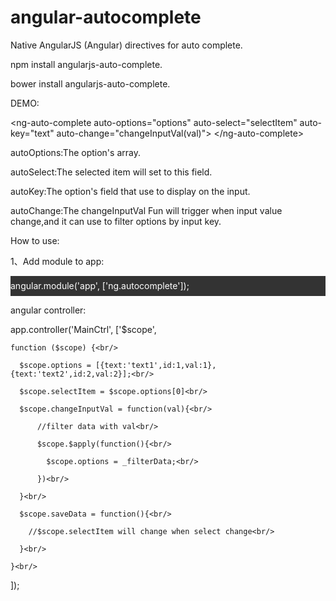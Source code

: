 # angular-autocomplete
Native AngularJS (Angular) directives for auto complete.

npm install angularjs-auto-complete.

bower install angularjs-auto-complete.

DEMO:

&lt;ng-auto-complete auto-options="options" auto-select="selectItem" auto-key="text" auto-change="changeInputVal(val)"&gt; &lt;/ng-auto-complete&gt;

autoOptions:The option's array.

autoSelect:The selected item will set to this field.

autoKey:The option's field that use to display on the input.

autoChange:The changeInputVal Fun will trigger when input value change,and it can use to filter options by input key.

How to use:

1、Add module to app:

<div style='background:#333;color:#fff;line-height:32px;'>
  angular.module('app', ['ng.autocomplete']);
</div>

angular controller:

<div style=\"border:1px solid #333;\">

  app.controller('MainCtrl', ['$scope',<br/>

    function ($scope) {<br/>

      $scope.options = [{text:'text1',id:1,val:1},{text:'text2',id:2,val:2}];<br/>

      $scope.selectItem = $scope.options[0]<br/>

      $scope.changeInputVal = function(val){<br/>

          //filter data with val<br/>

          $scope.$apply(function(){<br/>

            $scope.options = _filterData;<br/>

          })<br/>

      }<br/>

      $scope.saveData = function(){<br/>

        //$scope.selectItem will change when select change<br/>

      }<br/>

    }<br/>
  ]);
</div>